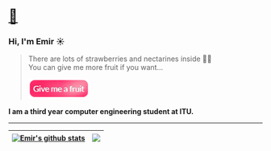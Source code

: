 # <a href="https://github.com/aycagokdag">🤍</a>
### Hi, I'm Emir ☀️

> There are lots of strawberries and nectarines inside 🍓🍑   
> You can give me more fruit if you want...
>     
> <a href="#"><img alt="give me a fruit" src="/assets/giveMeAFruit.png" height=40></a>  

**I am a third year computer engineering student at ITU.**  
  
    
       
---

| <a href="#"><img align="center" src="https://github-readme-stats.vercel.app/api?username=emircangun&show_icons=true&include_all_commits=true&theme=graywhite&hide_border=true" alt="Emir's github stats" /></a> | <a href="#"><img align="center" src="https://github-readme-stats.vercel.app/api/top-langs/?username=emircangun&layout=compact&theme=graywhite&hide_border=true" /></a> |
| ------------- | ------------- |
